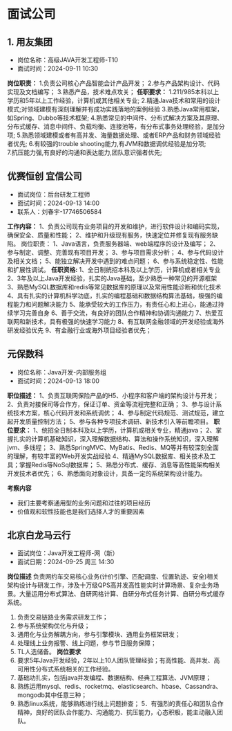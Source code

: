 # 面试公司

## 1. 用友集团 
- 岗位名称：高级JAVA开发工程师-T10
- 面试时间：2024-09-11 10:30

**岗位职责：**
1.负责公司核心产品智能会计产品开发；
2.参与产品架构设计、代码实现及文档编写；
3.熟悉产品，技术难点攻关；
**任职要求：**
1.211/985本科以上学历和5年以上工作经验，计算机或其他相关专业;
2.精通Java技术和常用的设计模式;对领域建模有深刻理解并有成功实践落地的案例经验
3.熟悉Java常用框架，如Spring、Dubbo等技术框架;
4.熟悉常见的中间件、分布式解决方案及其原理、分布式缓存、消息中间件、负载均衡、连接池等，有分布式事务处理经验，是加分项;
5.熟悉领域建模或者有高并发、海量数据处理、或者ERP产品和财务领域经验者优先;
6.有较强的trouble shooting能力,有JVM和数据调优经验是加分项;  
7.抗压能力强,有良好的沟通和表达能力,团队意识强者优先;

## 优赛恒创 宜信公司
- 面试岗位：后台研发工程师
- 面试时间：2024-09-13 14:00
- 联系人：刘春宇-17746506584

**工作内容：**
1、负责公司现有业务项目的开发和维护，进行软件设计和编码实现，确保安全、质量和性能； 
2、维护和升级现有服务，快速定位并修复现有服务缺陷。
岗位职责：
1、Java语言，负责服务器端、web端程序的设计及编写；
2、参与制定、调整、完善现有项目开发；
3、参与项目需求分析；
4、参与代码设计及相关文档；
5、能独立解决开发中遇到的难点问题；
6、参与系统稳定性、性能和扩展性调试。
**任职资格:**
1、全日制统招本科及以上学历，计算机或者相关专业 
2、3年及以上Java开发经验，扎实的Java基础，至少熟悉一种常见的开源框架
3、熟悉MySQL数据库和redis等常见数据库的原理以及常用性能诊断和优化技术
4、具有扎实的计算机科学功底，扎实的编程基础和数据结构算法基础，极强的编程能力和问题解决能力 
5、能承受较大的工作压力，有责任心和上进心，能通过持续学习完善自身 
6、善于交流，有良好的团队合作精神和协调沟通能力 
7、热爱互联网和新技术，具有极强的快速学习能力
8、有互联网金融领域的开发经验或海外研发经验优先
9、有金融行业或海外项目经验者优先；

## 元保数科 
- 岗位名称：Java开发-内部服务组
- 面试时间：2024-09-13 18:00 

**职位描述：**
1、负责互联网保险产品的H5、小程序和客户端的架构设计与开发； 
2、负责对接保司等合作方，保证订单、资金等流程完整和正确； 
3、参与设计系统技术方案，核心代码开发和系统调优； 
4、参与制定代码规范、测试规范，建立起开发质量控制方法； 
5、参与各种专项技术调研、新技术引入等前瞻项目。
**职位要求：**
1、统招全日制本科及以上学历，计算机或相关专业，精通java； 
2、掌握扎实的计算机基础知识，深入理解数据结构、算法和操作系统知识，深入理解jvm、多线程； 
3、熟悉SpringMVC、MyBatis、Redis、MQ等并有较深刻全面的理解，有较丰富的Web开发实战经验
4、精通MySQL数据库、相关技术及工具；掌握Redis等NoSql数据库； 
5、熟悉分布式、缓存、消息等高性能架构相关开发技术者优先； 
6、熟悉面向对象设计，具备一定的系统架构设计能力。

**考察内容**
- 我们主要考察通用型的业务问题和过往的项目经历
- 价值观和软性技能也是我们选择人才的重要因素

## 北京白龙马云行
- 面试岗位：Java开发工程师-网（新）
- 面试日期：2024-09-25 周三 14:30

**岗位描述**
负责网约⻋交易核心业务(计价引擎、匹配调度、位置轨迹、安全)相关架构设计与研发工作，涉及十万级QPS高并发高性能实时计算场景、复杂业务场景。大量运用分布式算法、自研网格计算、自研分布式任务计算、自研分布式缓存系统。
1. 负责交易链路业务需求研发工作；
2. 参与系统架构优化与升级；
3. 通用化与业务解耦方向，参与引擎模块、通用业务框架研发；
4. 处理线上业务报警、线上问题，参与节日服务保障；
5. TL人选储备。
**岗位要求**
1. 要求5年Java开发经验，2年以上10人团队管理经验；有高性能、高并发、高可用性分布式系统相关的工作经验。
2. 基础功扎实，包括java并发编程、数据结构、经典工程算法、JVM原理；
3. 熟练运用mysql、redis、rocketmq、elasticsearch、hbase、Cassandra、mongodb其中任意三种；
4. 熟悉linux系统，能够熟练进行线上问题排查；
5．有强烈的责任心和团队合作精神，良好的团队合作能力、沟通能力、抗压能力，心态积极，能主动融入团队。
